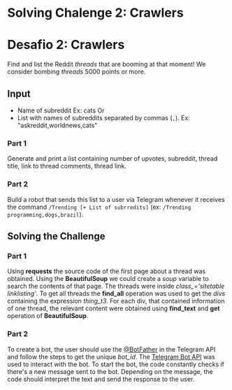 # Solving Chalenge 2: Crawlers

# Desafio 2: Crawlers

Find and list the Reddit *threads* that are booming at that moment! We consider bombing *threads* 5000 points or more.

## Input

 - Name of subreddit Ex: cats
 Or
 - List with names of subreddits separated by commas (`,`). Ex: "askreddit,worldnews,cats"

### Part 1

Generate and print a list containing number of upvotes, subreddit, thread title, link to thread comments, thread link.

### Part 2

Build a robot that sends this list to a user via Telegram whenever it receives the command `/Trending [+ List of subrredits]` (ex: `/Trending programming,dogs,brazil`).

## Solving the Challenge

### Part 1

Using **requests** the source code of the first page about a thread was obtained. Using the **BeautifulSoup** we could create a *soup* variable to search the contents of that page. The threads were inside *class_='sitetable linklisting'*. To get all threads the **find_all** operation was used to get the *divs* containing the expression *thing_t3*. For each div, that contained information of one thread, the relevant content were obtained using **find_text** and  **get** operation of **BeautifulSoup**. 

### Part 2 

To create a bot, the user should use the [@BotFather](https://telegram.me/botfather) in the Telegram API and follow the steps to get the unique *bot_id*. The [Telegram Bot API](https://core.telegram.org/bots/api) was used to interact with the bot. To start the bot, the code constantly checks if there's a new message sent to the bot. Depending on the message, the code should interpret the text and send the response to the user. 